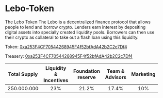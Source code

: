 # Lebo-Token
The Lebo Token
The Lebo is a decentralized finance protocol that allows people to lend and borrow crypto. Lenders earn interest by depositing digital assets into specially created liquidity pools. Borrowers can then use their crypto as collateral to take out a flash loan using this liquidity.

Token: [0xa253F4CF70544268945F4f52bfAdA42b2C2c7Df4](https://bscscan.com/token/0xa253F4CF70544268945F4f52bfAdA42b2C2c7Df4)

Treasery: [0xa253F4CF70544268945F4f52bfAdA42b2C2c7Df4](https://bscscan.com/token/0xa253F4CF70544268945F4f52bfAdA42b2C2c7Df4)

| Total Supply | Liquidity & Incentives    | Foundation reserve    |  Team & Advisors  | Marketing |
| :---:   | :---: | :---: | :---: | :---: |
| 250.000.000 | 23%   | 21.2%   |  17.4%   |  10% |
